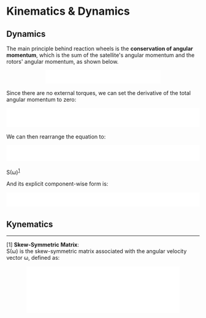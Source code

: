 # Kinematics & Dynamics

## Dynamics
The main principle behind reaction wheels is the **conservation of angular momentum**, which is the sum of the satellite's angular momentum and the rotors' angular momentum, as shown below.
<div align="center">
  <img src="images/H.svg" alt="images/H.svg" width="300"/>
</div>

Since there are no external torques, we can set the derivative of the total angular momentum to zero:
<div align="center">
  <img src="images/dH.svg" alt="images/dH.svg" width="700"/>
</div>

We can then rearrange the equation to: 

<div align="center">
  <img src="images/dH_arrenge.svg" alt="images/dH_arrenge.svg" width="900"/>
</div>

S(ω)<sup>[1](#footnote1)</sup>

And its explicit component-wise form is:
<div align="center">
  <img src="images/dwdt_explicit.svg" alt="images/dwdt_explicit.svg" width="1000"/>
</div>

## Kynematics

---

<a name="footnote1">[1]</a> **Skew-Symmetric Matrix**:  
S(ω) is the skew-symmetric matrix associated with the angular velocity vector ω, defined as:

<div align="center">
  <img src="images/skew.svg" alt="Skew-symmetric Matrix" width="400"/>
</div>
